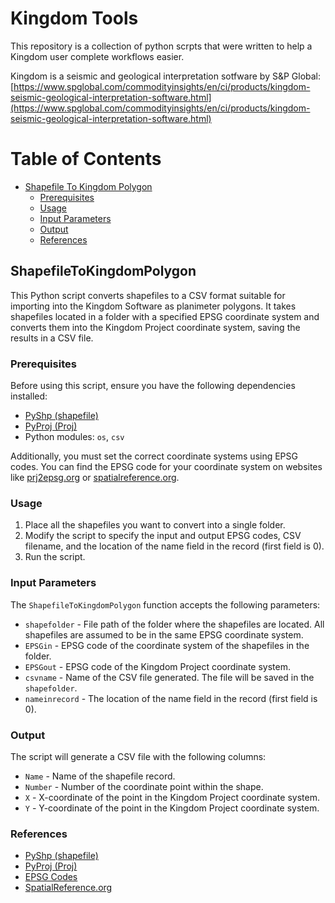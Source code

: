# Kingdom Tools

This repository is a collection of python scrpts that were written to help a Kingdom user complete workflows easier. 

 Kingdom is a seismic and geological interpretation sotfware by S&P Global:
 [https://www.spglobal.com/commodityinsights/en/ci/products/kingdom-seismic-geological-interpretation-software.html](https://www.spglobal.com/commodityinsights/en/ci/products/kingdom-seismic-geological-interpretation-software.html)

# Table of Contents
- [Shapefile To Kingdom Polygon](#ShapefileToKingdomPolygon)
  - [Prerequisites](#prerequisites)
  - [Usage](#usage)
  - [Input Parameters](#input-parameters)
  - [Output](#output)
  - [References](#references)

## ShapefileToKingdomPolygon

This Python script converts shapefiles to a CSV format suitable for importing into the Kingdom Software as planimeter polygons. It takes shapefiles located in a folder with a specified EPSG coordinate system and converts them into the Kingdom Project coordinate system, saving the results in a CSV file. 

### Prerequisites

Before using this script, ensure you have the following dependencies installed:

- [PyShp (shapefile)](https://pypi.org/project/pyshp/)
- [PyProj (Proj)](https://pypi.org/project/pyproj/)
- Python modules: `os`, `csv`

Additionally, you must set the correct coordinate systems using EPSG codes. You can find the EPSG code for your coordinate system on websites like [prj2epsg.org](http://prj2epsg.org/search) or [spatialreference.org](https://spatialreference.org/ref/epsg/).

### Usage

1. Place all the shapefiles you want to convert into a single folder.
2. Modify the script to specify the input and output EPSG codes, CSV filename, and the location of the name field in the record (first field is 0).
3. Run the script.

### Input Parameters

The `ShapefileToKingdomPolygon` function accepts the following parameters:

- `shapefolder` - File path of the folder where the shapefiles are located. All shapefiles are assumed to be in the same EPSG coordinate system.
- `EPSGin` - EPSG code of the coordinate system of the shapefiles in the folder.
- `EPSGout` - EPSG code of the Kingdom Project coordinate system.
- `csvname` - Name of the CSV file generated. The file will be saved in the `shapefolder`.
- `nameinrecord` - The location of the name field in the record (first field is 0).

### Output

The script will generate a CSV file with the following columns:

- `Name` - Name of the shapefile record.
- `Number` - Number of the coordinate point within the shape.
- `X` - X-coordinate of the point in the Kingdom Project coordinate system.
- `Y` - Y-coordinate of the point in the Kingdom Project coordinate system.

### References

- [PyShp (shapefile)](https://pypi.org/project/pyshp/)
- [PyProj (Proj)](https://pypi.org/project/pyproj/)
- [EPSG Codes](http://prj2epsg.org/search)
- [SpatialReference.org](https://spatialreference.org/ref/epsg/)

